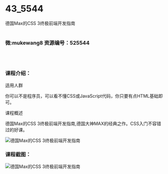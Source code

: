 # 43_5544
德国Max的CSS 3终极前端开发指南
<br/></br>
<h3>微:mukewang8 资源编号：525544</h3>
<br/></br>
<h3>课程介绍：</h3>
<p>适用人群</p>
<p>你可以不是程序员，可以看不懂<a title="查看与 CSS 相关的文章" target="_blank">CSS</a>或JavaScript代码，你只要有点HTML基础即可。</p>
<p>课程概述</p>
<p>德国Max的<a title="查看与 CSS 相关的文章" target="_blank">CSS</a> 3终极前端开发指南,德国大神MAX的经典之作。CSS入门不容错过的好课。</p>
<p><img src="https://www.ko996.com/wp-content/uploads/img/2019/07/2-5-300x221.png" alt="德国Max的CSS 3终极前端开发指南"></p>
<h3>课程截图：</h3>
<p><img src="https://www.ko996.com/wp-content/uploads/img/2019/07/1-11.png" alt="德国Max的CSS 3终极前端开发指南"></p>
